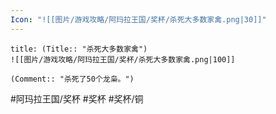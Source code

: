 ```yaml
---
Icon: "![[图片/游戏攻略/阿玛拉王国/奖杯/杀死大多数家禽.png|30]]"
---
```

```ad-common-bronze-trophy
title: (Title:: "杀死大多数家禽")
![[图片/游戏攻略/阿玛拉王国/奖杯/杀死大多数家禽.png|100]]

(Comment:: "杀死了50个龙枭。")
```

#阿玛拉王国/奖杯 #奖杯 #奖杯/铜
